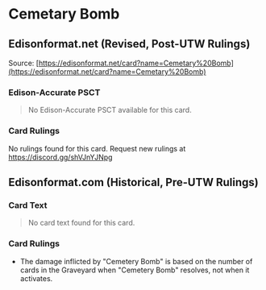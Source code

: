 # Cemetary Bomb

## Edisonformat.net (Revised, Post-UTW Rulings)

Source: [https://edisonformat.net/card?name=Cemetary%20Bomb](https://edisonformat.net/card?name=Cemetary%20Bomb)

### Edison-Accurate PSCT

> No Edison-Accurate PSCT available for this card.

### Card Rulings

No rulings found for this card. Request new rulings at https://discord.gg/shVJnYJNpg


## Edisonformat.com (Historical, Pre-UTW Rulings)

### Card Text

> No card text found for this card.

### Card Rulings

*   The damage inflicted by "Cemetery Bomb" is based on the number of cards in the Graveyard when "Cemetery Bomb" resolves, not when it activates.


